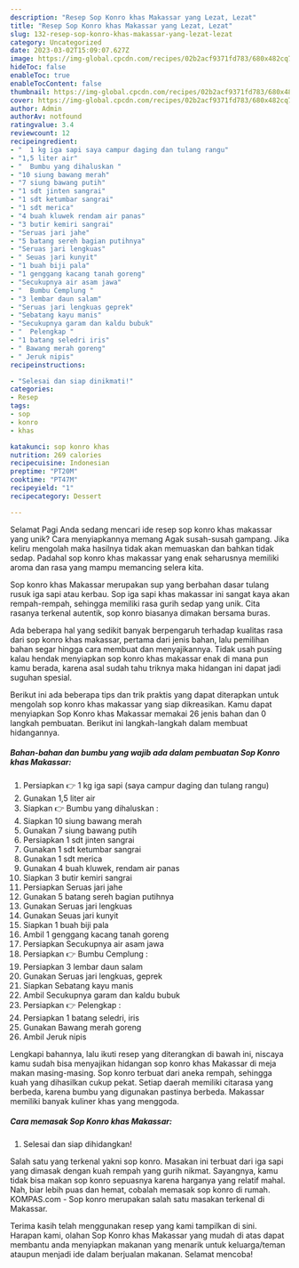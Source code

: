 ```yaml
---
description: "Resep Sop Konro khas Makassar yang Lezat, Lezat"
title: "Resep Sop Konro khas Makassar yang Lezat, Lezat"
slug: 132-resep-sop-konro-khas-makassar-yang-lezat-lezat
category: Uncategorized
date: 2023-03-02T15:09:07.627Z
image: https://img-global.cpcdn.com/recipes/02b2acf9371fd783/680x482cq70/sop-konro-khas-makassar-foto-resep-utama.jpg
hideToc: false
enableToc: true
enableTocContent: false
thumbnail: https://img-global.cpcdn.com/recipes/02b2acf9371fd783/680x482cq70/sop-konro-khas-makassar-foto-resep-utama.jpg
cover: https://img-global.cpcdn.com/recipes/02b2acf9371fd783/680x482cq70/sop-konro-khas-makassar-foto-resep-utama.jpg
author: Admin
authorAv: notfound
ratingvalue: 3.4
reviewcount: 12
recipeingredient:
- "  1 kg iga sapi saya campur daging dan tulang rangu"
- "1,5 liter air"
- "  Bumbu yang dihaluskan "
- "10 siung bawang merah"
- "7 siung bawang putih"
- "1 sdt jinten sangrai"
- "1 sdt ketumbar sangrai"
- "1 sdt merica"
- "4 buah kluwek rendam air panas"
- "3 butir kemiri sangrai"
- "Seruas jari jahe"
- "5 batang sereh bagian putihnya"
- "Seruas jari lengkuas"
- " Seuas jari kunyit"
- "1 buah biji pala"
- "1 genggang kacang tanah goreng"
- "Secukupnya air asam jawa"
- "  Bumbu Cemplung "
- "3 lembar daun salam"
- "Seruas jari lengkuas geprek"
- "Sebatang kayu manis"
- "Secukupnya garam dan kaldu bubuk"
- "  Pelengkap "
- "1 batang seledri iris"
- " Bawang merah goreng"
- " Jeruk nipis"
recipeinstructions:

- "Selesai dan siap dinikmati!"
categories:
- Resep
tags:
- sop
- konro
- khas

katakunci: sop konro khas 
nutrition: 269 calories
recipecuisine: Indonesian
preptime: "PT20M"
cooktime: "PT47M"
recipeyield: "1"
recipecategory: Dessert

---
```



Selamat Pagi Anda sedang mencari ide resep sop konro khas makassar yang unik? Cara menyiapkannya memang Agak susah-susah gampang. Jika keliru mengolah maka hasilnya tidak akan memuaskan dan bahkan tidak sedap. Padahal sop konro khas makassar yang enak seharusnya memiliki aroma dan rasa yang mampu memancing selera kita.


Sop konro khas Makassar merupakan sup yang berbahan dasar tulang rusuk iga sapi atau kerbau. Sop iga sapi khas makassar ini sangat kaya akan rempah-rempah, sehingga memiliki rasa gurih sedap yang unik. Cita rasanya terkenal autentik, sop konro biasanya dimakan bersama buras.

Ada beberapa hal yang sedikit banyak berpengaruh terhadap kualitas rasa dari sop konro khas makassar, pertama dari jenis bahan, lalu pemilihan bahan segar hingga cara membuat dan menyajikannya. Tidak usah pusing kalau hendak menyiapkan sop konro khas makassar enak di mana pun kamu berada, karena asal sudah tahu triknya maka hidangan ini dapat jadi suguhan spesial.


Berikut ini ada beberapa tips dan trik praktis yang dapat diterapkan untuk mengolah sop konro khas makassar yang siap dikreasikan. Kamu dapat menyiapkan Sop Konro khas Makassar memakai 26 jenis bahan dan 0 langkah pembuatan. Berikut ini langkah-langkah dalam membuat hidangannya.

<!--inarticleads1-->

##### Bahan-bahan dan bumbu yang wajib ada dalam pembuatan Sop Konro khas Makassar:

1. Persiapkan  👉 1 kg iga sapi (saya campur daging dan tulang rangu)
1. Gunakan 1,5 liter air
1. Siapkan  👉 Bumbu yang dihaluskan :
1. Siapkan 10 siung bawang merah
1. Gunakan 7 siung bawang putih
1. Persiapkan 1 sdt jinten sangrai
1. Gunakan 1 sdt ketumbar sangrai
1. Gunakan 1 sdt merica
1. Gunakan 4 buah kluwek, rendam air panas
1. Siapkan 3 butir kemiri sangrai
1. Persiapkan Seruas jari jahe
1. Gunakan 5 batang sereh bagian putihnya
1. Gunakan Seruas jari lengkuas
1. Gunakan  Seuas jari kunyit
1. Siapkan 1 buah biji pala
1. Ambil 1 genggang kacang tanah goreng
1. Persiapkan Secukupnya air asam jawa
1. Persiapkan  👉 Bumbu Cemplung :
1. Persiapkan 3 lembar daun salam
1. Gunakan Seruas jari lengkuas, geprek
1. Siapkan Sebatang kayu manis
1. Ambil Secukupnya garam dan kaldu bubuk
1. Persiapkan  👉 Pelengkap :
1. Persiapkan 1 batang seledri, iris
1. Gunakan  Bawang merah goreng
1. Ambil  Jeruk nipis


Lengkapi bahannya, lalu ikuti resep yang diterangkan di bawah ini, niscaya kamu sudah bisa menyajikan hidangan sop konro khas Makassar di meja makan masing-masing. Sop konro terbuat dari aneka rempah, sehingga kuah yang dihasilkan cukup pekat. Setiap daerah memiliki citarasa yang berbeda, karena bumbu yang digunakan pastinya berbeda. Makassar memiliki banyak kuliner khas yang menggoda. 

<!--inarticleads2-->

##### Cara memasak Sop Konro khas Makassar:


1. Selesai dan siap dihidangkan!

Salah satu yang terkenal yakni sop konro. Masakan ini terbuat dari iga sapi yang dimasak dengan kuah rempah yang gurih nikmat. Sayangnya, kamu tidak bisa makan sop konro sepuasnya karena harganya yang relatif mahal. Nah, biar lebih puas dan hemat, cobalah memasak sop konro di rumah. KOMPAS.com - Sop konro merupakan salah satu masakan terkenal di Makassar. 

Terima kasih telah menggunakan resep yang kami tampilkan di sini. Harapan kami, olahan Sop Konro khas Makassar yang mudah di atas dapat membantu anda menyiapkan makanan yang menarik untuk keluarga/teman ataupun menjadi ide dalam berjualan makanan. Selamat mencoba!
